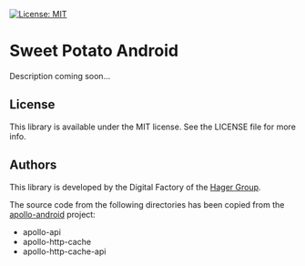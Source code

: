 [![License: MIT](https://img.shields.io/badge/License-MIT-yellow.svg)](https://opensource.org/licenses/MIT)

# Sweet Potato Android

Description coming soon...

## License

This library is available under the MIT license. See the LICENSE file for more info.

## Authors

This library is developed by the Digital Factory of the [Hager Group](http://www.hagergroup.com/).

The source code from the following directories has been copied from the [apollo-android](https://github.com/apollographql/apollo-android) project:

* apollo-api
* apollo-http-cache
* apollo-http-cache-api

